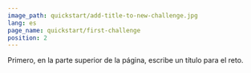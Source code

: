 ```yaml
---
image_path: quickstart/add-title-to-new-challenge.jpg
lang: es
page_name: quickstart/first-challenge
position: 2
---
```


Primero, en la parte superior de la página, escribe un título para el reto.
